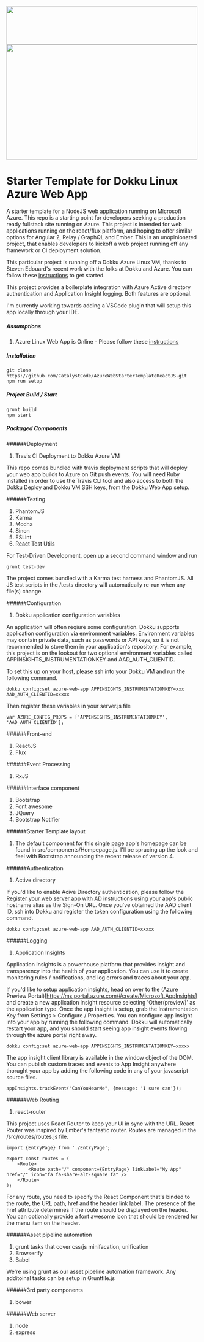 <img src="https://cloud.githubusercontent.com/assets/7635865/11383036/781f2cee-92d3-11e5-98b9-91eb7f29e540.png" width="500" height="100"/><br>
<img src="https://cloud.githubusercontent.com/assets/7635865/11382863/6505a116-92d2-11e5-965f-33dba073d0a5.png" width="500" height="300"/>

# Starter Template for Dokku Linux Azure Web App
A starter template for a NodeJS web application running on Microsoft Azure. This repo is a starting point for developers seeking a production ready fullstack site running on Azure. This project is intended for web applications running on the react/flux platform, and hoping to offer similar options for Angular 2, Relay / GraphQL and Ember. This is an unopinionated project, that enables developers to kickoff a web project running off any framework or CI deployment solution. 

This particular project is running off a Dokku Azure Linux VM, thanks to Steven Edouard's recent work with the folks at Dokku and Azure. You can follow these [instructions](https://github.com/sedouard/case-studies-1/blob/case_study_dokku_azure/_posts/2015-10-26-Streamlined-Dokku-Deployment.md#deploying-dokku-to-azure---the-easy-way) to get started.

This project provides a boilerplate integration with Azure Active directory authentication and Application Insight logging. Both features are optional. 

I'm currently working towards adding a VSCode plugin that will setup this app locally through your IDE. 

##### Assumptions
 1. Azure Linux Web App is Online - Please follow these [instructions](https://github.com/sedouard/case-studies-1/blob/case_study_dokku_azure/_posts/2015-10-26-Streamlined-Dokku-Deployment.md#deploying-dokku-to-azure---the-easy-way)

##### Installation
```
git clone https://github.com/CatalystCode/AzureWebStarterTemplateReactJS.git
npm run setup
```

##### Project Build / Start 
```
grunt build
npm start
```

##### Packaged Components

######Deployment
 1. Travis CI Deployment to Dokku Azure VM

This repo comes bundled with travis deployment scripts that will deploy your web app builds to Azure on Git push events. You will need Ruby installed in order to use the Travis CLI tool and also access to both the Dokku Deploy and Dokku VM SSH keys, from the Dokku Web App setup. 
 
######Testing

 1. PhantomJS
 2. Karma
 3. Mocha 
 4. Sinon
 5. ESLint
 6. React Test Utils 

For Test-Driven Development, open up a second command window and run 
```
grunt test-dev
```

The project comes bundled with a Karma test harness and PhantomJS. All JS test scripts in the /tests directory will automatically re-run when any file(s) change. 

######Configuration

1. Dokku application configuration variables

An application will often reqiure some configuration. Dokku supports application configuration via environment variables. Environment variables may contain private data, such as passwords or API keys, so it is not recommended to store them in your application's repository. For example, this project is on the lookout for two optional environment variables called APPINSIGHTS_INSTRUMENTATIONKEY and AAD_AUTH_CLIENTID. 

To set this up on your host, please ssh into your Dokku VM and run the following command. 
```
dokku config:set azure-web-app APPINSIGHTS_INSTRUMENTATIONKEY=xxx AAD_AUTH_CLIENTID=xxxxx
```

Then register these variables in your server.js file
```
var AZURE_CONFIG_PROPS = ['APPINSIGHTS_INSTRUMENTATIONKEY', 'AAD_AUTH_CLIENTID'];
```

######Front-end

1. ReactJS 
2. Flux

######Event Processing

1. RxJS

######Interface component

1. Bootstrap
2. Font awesome
3. JQuery
4. Bootstrap Notifier

######Starter Template layout

1. The default component for this single page app's homepage can be found in src/components/Hompepage.js. I'll be sprucing up the look and feel with Bootstrap announcing the recent release of version 4. 

######Authentication

1. Active directory

If you'd like to enable Acive Directory authentication, please follow the [Register your web server app with AD](https://msdn.microsoft.com/en-us/office/office365/howto/add-common-consent-manually) instructions using your app's public hostname alias as the Sign-On URL. Once you've obtained the AAD client ID, ssh into Dokku and register the token configuration using the following command. 

```
dokku config:set azure-web-app AAD_AUTH_CLIENTID=xxxxx
```

######Logging

1. Application Insights

Application Insights is a powerhouse platform that provides insight and transparency into the health of your application. You can use it to create monitoring rules / notifications, and log errors and traces about your app. 

If you'd like to setup application insights, head on over to the (Azure Preview Portal)[https://ms.portal.azure.com/#create/Microsoft.AppInsights] and create a new application insight resource selecting 'Other(preview)' as the application type. Once the app insight is setup, grab the Instramentation Key from Settings > Configure / Properties. You can configure app insight into your app by running the following command. Dokku will automatically restart your app, and you should start seeing app insight events flowing through the azure portal right away. 

```
dokku config:set azure-web-app APPINSIGHTS_INSTRUMENTATIONKEY=xxxxx
```

The app insight client library is available in the window object of the DOM. You can publish custom traces and events to App Insight anywhere thorught your app by adding the following code in any of your javascript source files.

```
appInsights.trackEvent("CanYouHearMe", {message: 'I sure can'});
```

######Web Routing

1. react-router

This project uses React Router to keep your UI in sync with the URL. React Router was inspired by Ember's fantastic router. Routes are managed in the /src/routes/routes.js file. 

```
import {EntryPage} from './EntryPage';

export const routes = (
    <Route>
    	<Route path="/" component={EntryPage} linkLabel="My App" href="/" icon="fa fa-share-alt-square fa" />
    </Route>
);
```

For any route, you need to specify the React Component that's binded to the route, the URL path, href and the header link label. The presence of the href attribute determines if the route should be displayed on the header. You can optionally provide a font awesome icon that should be rendered for the menu item on the header.

######Asset pipeline automation

1. grunt tasks that cover css/js minifacation, unification
2. Browserify
3. Babel

We're using grunt as our asset pipeline automation framework. Any additoinal tasks can be setup in Gruntfile.js

######3rd party components

1. bower

######Web server

1. node
2. express
